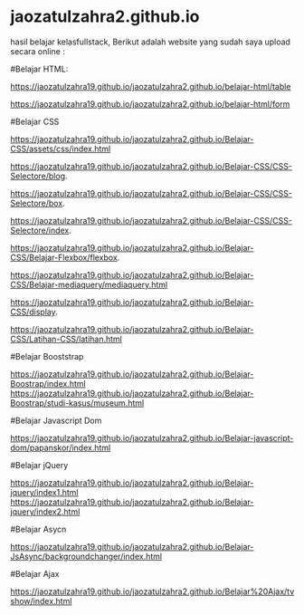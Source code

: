 # jaozatulzahra2.github.io
hasil belajar kelasfullstack, Berikut adalah website yang sudah saya upload secara online :

#Belajar HTML:

https://jaozatulzahra19.github.io/jaozatulzahra2.github.io/belajar-html/table

https://jaozatulzahra19.github.io/jaozatulzahra2.github.io/belajar-html/form


#Belajar CSS

https://jaozatulzahra19.github.io/jaozatulzahra2.github.io/Belajar-CSS/assets/css/index.html

https://jaozatulzahra19.github.io/jaozatulzahra2.github.io/Belajar-CSS/CSS-Selectore/blog.

https://jaozatulzahra19.github.io/jaozatulzahra2.github.io/Belajar-CSS/CSS-Selectore/box.

https://jaozatulzahra19.github.io/jaozatulzahra2.github.io/Belajar-CSS/CSS-Selectore/index.

https://jaozatulzahra19.github.io/jaozatulzahra2.github.io/Belajar-CSS/Belajar-Flexbox/flexbox.

https://jaozatulzahra19.github.io/jaozatulzahra2.github.io/Belajar-CSS/Belajar-mediaquery/mediaquery.html 

https://jaozatulzahra19.github.io/jaozatulzahra2.github.io/Belajar-CSS/display.

https://jaozatulzahra19.github.io/jaozatulzahra2.github.io/Belajar-CSS/Latihan-CSS/latihan.html


#Belajar Booststrap

https://jaozatulzahra19.github.io/jaozatulzahra2.github.io/Belajar-Boostrap/index.html
https://jaozatulzahra19.github.io/jaozatulzahra2.github.io/Belajar-Boostrap/studi-kasus/museum.html

#Belajar Javascript Dom

https://jaozatulzahra19.github.io/jaozatulzahra2.github.io/Belajar-javascript-dom/papanskor/index.html

#Belajar jQuery

https://jaozatulzahra19.github.io/jaozatulzahra2.github.io/Belajar-jquery/index1.html
https://jaozatulzahra19.github.io/jaozatulzahra2.github.io/Belajar-jquery/index2.html

#Belajar Asycn

https://jaozatulzahra19.github.io/jaozatulzahra2.github.io/Belajar-JsAsync/backgroundchanger/index.html

#Belajar Ajax

https://jaozatulzahra19.github.io/jaozatulzahra2.github.io/Belajar%20Ajax/tvshow/index.html



